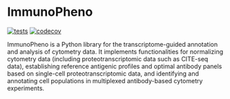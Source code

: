 # ImmunoPheno
[![tests](https://github.com/CamaraLab/ImmunoPheno/actions/workflows/python-package.yml/badge.svg?branch=package-dev)](https://github.com/CamaraLab/ImmunoPheno/actions/workflows/python-package.yml)
[![codecov](https://codecov.io/gh/CamaraLab/ImmunoPheno/branch/package-dev/graph/badge.svg?token=R7GBNL9ST6)](https://codecov.io/gh/CamaraLab/ImmunoPheno)

ImmunoPheno is a Python library for the transcriptome-guided annotation and analysis of cytometry data. It implements functionalities for normalizing cytometry data (including proteotranscriptomic data such as CITE-seq data), establishing reference antigenic profiles and optimal antibody panels based on single-cell proteotranscriptomic data, and identifying and annotating cell populations in multiplexed antibody-based cytometry experiments.
